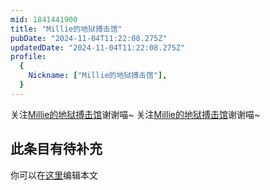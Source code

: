 ```yaml
---
mid: 1841441900
title: "Millie的地狱搏击馆"
pubDate: "2024-11-04T11:22:08.275Z"
updatedDate: "2024-11-04T11:22:08.275Z"
profile:
  {
    Nickname: ["Millie的地狱搏击馆"],
  }
---
```


关注[Millie的地狱搏击馆](https://space.bilibili.com/1841441900)谢谢喵~ 关注[Millie的地狱搏击馆](https://space.bilibili.com/1841441900)谢谢喵~

## 此条目有待补充
你可以在[这里](https://github.com/Yuhanawa/VTuber.ICU/edit/master/src/content/v/Millie的地狱搏击馆/index.md)编辑本文
